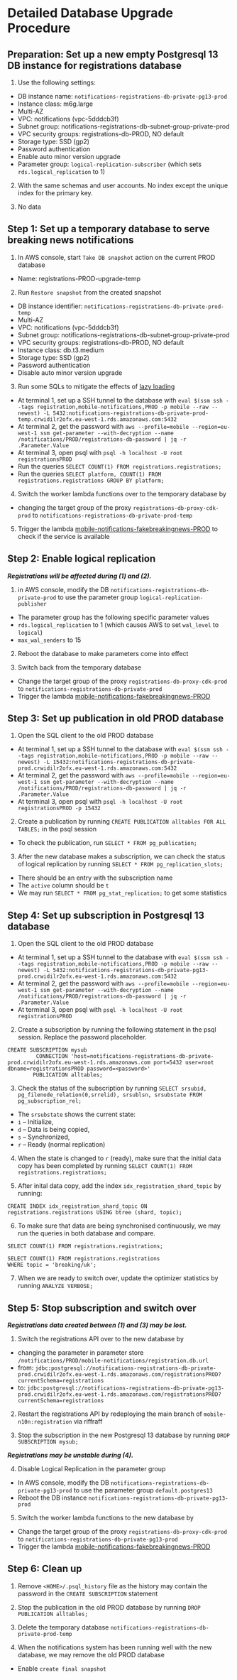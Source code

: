 # Detailed Database Upgrade Procedure

## Preparation: Set up a new empty Postgresql 13 DB instance for registrations database
1. Use the following settings:
- DB instance name: `notifications-registrations-db-private-pg13-prod`
- Instance class: m6g.large
- Multi-AZ
- VPC: notifications (vpc-5dddcb3f)
- Subnet group: notifications-registrations-db-subnet-group-private-prod
- VPC security groups: registrations-db-PROD, NO default
- Storage type: SSD (gp2)
- Password authentication
- Enable auto minor version upgrade
- Parameter group: `logical-replication-subscriber` (which sets `rds.logical_replication` to 1)

2. With the same schemas and user accounts.  No index except the unique index for the primary key.

3. No data

## Step 1: Set up a temporary database to serve breaking news notifications
1. In AWS console, start `Take DB snapshot` action on the current PROD database
- Name: registrations-PROD-upgrade-temp

2. Run `Restore snapshot` from the created snapshot

- DB instance identifier: `notifications-registrations-db-private-prod-temp`
- Multi-AZ
- VPC: notifications (vpc-5dddcb3f)
- Subnet group: notifications-registrations-db-subnet-group-private-prod
- VPC security groups: registrations-db-PROD, NO default
- Instance class: db.t3.medium
- Storage type: SSD (gp2)
- Password authentication
- Disable auto minor version upgrade

3. Run some SQLs to mitigate the effects of [lazy loading](https://docs.aws.amazon.com/AmazonRDS/latest/UserGuide/USER_RestoreFromSnapshot.html)
- At terminal 1, set up a SSH tunnel to the database with `eval $(ssm ssh --tags registration,mobile-notifications,PROD -p mobile --raw --newest) -L 5432:notifications-registrations-db-private-prod-temp.crwidilr2ofx.eu-west-1.rds.amazonaws.com:5432`
- At terminal 2, get the password with `aws --profile=mobile --region=eu-west-1 ssm get-parameter --with-decryption --name /notifications/PROD/registrations-db-password | jq -r .Parameter.Value`
- At terminal 3, open psql with `psql -h localhost -U root registrationsPROD`
- Run the queries `SELECT COUNT(1) FROM registrations.registrations;`
- Run the queries `SELECT platform, COUNT(1) FROM registrations.registrations GROUP BY platform;`

4. Switch the worker lambda functions over to the temporary database by 
- changing the target group of the proxy `registrations-db-proxy-cdk-prod` to `notifications-registrations-db-private-prod-temp`

5. Trigger the lambda [mobile-notifications-fakebreakingnews-PROD](https://eu-west-1.console.aws.amazon.com/lambda/home?region=eu-west-1#/functions/mobile-notifications-fakebreakingnews-PROD?tab=code) to check if the service is available

## Step 2: Enable logical replication

***Registrations will be affected during (1) and (2).***

1. in AWS console, modify the DB `notifications-registrations-db-private-prod` to use the parameter group `logical-replication-publisher`
- The parameter group has the following specific parameter values
- `rds.logical_replication` to 1 (which causes AWS to set `wal_level` to `logical`)
- `max_wal_senders` to 15

2. Reboot the database to make parameters come into effect

3. Switch back from the temporary database
- Change the target group of the proxy `registrations-db-proxy-cdk-prod` to `notifications-registrations-db-private-prod`
- Trigger the lambda [mobile-notifications-fakebreakingnews-PROD](https://eu-west-1.console.aws.amazon.com/lambda/home?region=eu-west-1#/functions/mobile-notifications-fakebreakingnews-PROD?tab=code)

## Step 3: Set up publication in old PROD database
1. Open the SQL client to the old PROD database
- At terminal 1, set up a SSH tunnel to the database with `eval $(ssm ssh --tags registration,mobile-notifications,PROD -p mobile --raw --newest) -L 15432:notifications-registrations-db-private-prod.crwidilr2ofx.eu-west-1.rds.amazonaws.com:5432`
- At terminal 2, get the password with `aws --profile=mobile --region=eu-west-1 ssm get-parameter --with-decryption --name /notifications/PROD/registrations-db-password | jq -r .Parameter.Value`
- At terminal 3, open psql with `psql -h localhost -U root registrationsPROD -p 15432`

2. Create a publication by running `CREATE PUBLICATION alltables FOR ALL TABLES;` in the psql session
- To check the publication, run `SELECT * FROM pg_publication;`

3. After the new database makes a subscription, we can check the status of logical replication by running `SELECT * FROM pg_replication_slots;`
- There should be an entry with the subscription name
- The `active` column should be `t`
- We may run `SELECT * FROM pg_stat_replication;` to get some statistics

## Step 4: Set up subscription in Postgresql 13 database
1. Open the SQL client to the old PROD database
- At terminal 1, set up a SSH tunnel to the database with `eval $(ssm ssh --tags registration,mobile-notifications,PROD -p mobile --raw --newest) -L 5432:notifications-registrations-db-private-pg13-prod.crwidilr2ofx.eu-west-1.rds.amazonaws.com:5432`
- At terminal 2, get the password with `aws --profile=mobile --region=eu-west-1 ssm get-parameter --with-decryption --name /notifications/PROD/registrations-db-password | jq -r .Parameter.Value`
- At terminal 3, open psql with `psql -h localhost -U root registrationsPROD`

2. Create a subscription by running the following statement in the psql session.  Replace the password placeholder.
```
CREATE SUBSCRIPTION mysub
         CONNECTION 'host=notifications-registrations-db-private-prod.crwidilr2ofx.eu-west-1.rds.amazonaws.com port=5432 user=root dbname=registrationsPROD password=<password>'
        PUBLICATION alltables;
```

3. Check the status of the subscription by running `SELECT srsubid, pg_filenode_relation(0,srrelid), srsublsn, srsubstate FROM pg_subscription_rel;`
- The `srsubstate` shows the current state:
- `i` – Initialize,
- `d` – Data is being copied,
- `s` – Synchronized,
- `r` – Ready (normal replication)

4. When the state is changed to `r` (ready), make sure that the initial data copy has been completed by running `SELECT COUNT(1) FROM registrations.registrations;`

5. After inital data copy, add the index `idx_registration_shard_topic` by running:
```
CREATE INDEX idx_registration_shard_topic ON registrations.registrations USING btree (shard, topic);   
```

6. To make sure that data are being synchronised continuously, we may run the queries in both database and compare.
```
SELECT COUNT(1) FROM registrations.registrations;

SELECT COUNT(1) FROM registrations.registrations
WHERE topic = 'breaking/uk';
```

7. When we are ready to switch over, update the optimizer statistics by running `ANALYZE VERBOSE;`

## Step 5: Stop subscription and switch over

***Registrations data created between (1) and (3) may be lost.***

1. Switch the registrations API over to the new database by
- changing the parameter in parameter store `/notifications/PROD/mobile-notifications/registration.db.url`
- from: `jdbc:postgresql://notifications-registrations-db-private-prod.crwidilr2ofx.eu-west-1.rds.amazonaws.com/registrationsPROD?currentSchema=registrations`
- to:   `jdbc:postgresql://notifications-registrations-db-private-pg13-prod.crwidilr2ofx.eu-west-1.rds.amazonaws.com/registrationsPROD?currentSchema=registrations`

2. Restart the registrations API by redeploying the main branch of `mobile-n10n:registration` via riffraff

3. Stop the subscription in the new Postgresql 13 database by running `DROP SUBSCRIPTION mysub;`

***Registrations may be unstable during (4).***

4. Disable Logical Replication in the parameter group
- In AWS console, modify the DB `notifications-registrations-db-private-pg13-prod` to use the parameter group `default.postgres13`
- Reboot the DB instance `notifications-registrations-db-private-pg13-prod`

5. Switch the worker lambda functions to the new database by
- Change the target group of the proxy `registrations-db-proxy-cdk-prod` to `notifications-registrations-db-private-pg13-prod`
- Trigger the lambda [mobile-notifications-fakebreakingnews-PROD](https://eu-west-1.console.aws.amazon.com/lambda/home?region=eu-west-1#/functions/mobile-notifications-fakebreakingnews-PROD?tab=code)

## Step 6: Clean up
1. Remove `<HOME>/.psql_history` file as the history may contain the password in the `CREATE SUBSCRIPTION` statement

2. Stop the publication in the old PROD database by running `DROP PUBLICATION alltables;`

3. Delete the temporary database `notifications-registrations-db-private-prod-temp`

4. When the notifications system has been running well with the new database, we may remove the old PROD database
- Enable `create final snapshot`

